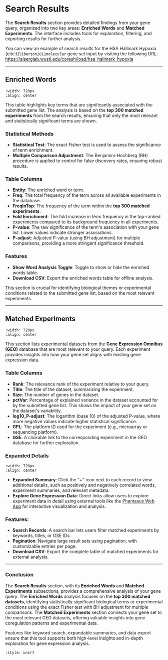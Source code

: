 # Search Results

The **Search Results** section provides detailed findings from your gene query, organized into two key areas: **Enriched Words** and **Matched Experiments**. The interface includes tools for exploration, filtering, and exporting results for further analysis.

You can view an example of search results for the HSA Hallmark Hypoxia {cite:t}`liberzon2011molecular` gene set input by visiting the following URL:
<a href="https://alserglab.wustl.edu/coresh/load/hsa_hallmark_hypoxia" target="_blank">https://alserglab.wustl.edu/coresh/load/hsa_hallmark_hypoxia</a>

---

## Enriched Words

```{image} ../images/enriched_words.png
:width: 720px
:align: center
```

This table highlights key terms that are significantly associated with the submitted gene list. The analysis is based on the **top 300 matched experiments** from the search results, ensuring that only the most relevant and statistically significant terms are shown.

### Statistical Methods
- **Statistical Test**: The exact Fisher test is used to assess the significance of term enrichment.
- **Multiple Comparison Adjustment**: The Benjamini-Hochberg (BH) procedure is applied to control for false discovery rates, ensuring robust results.

### Table Columns
- **Entity**: The enriched word or term.
- **Freq**: The total frequency of the term across all available experiments in the database.
- **FreqInTop**: The frequency of the term within the **top 300 matched experiments**.
- **Fold Enrichment**: The fold increase in term frequency in the top-ranked experiments compared to its background frequency in all experiments.
- **P-value**: The raw significance of the term's association with your gene list. Lower values indicate stronger associations.
- **P-adjust**: Adjusted P-value (using BH adjustment) for multiple comparisons, providing a more stringent significance threshold.

### Features
- **Show Word Analysis Toggle**: Toggle to show or hide the enriched words table.
- **Download CSV**: Export the enriched words table for offline analysis.

This section is crucial for identifying biological themes or experimental conditions related to the submitted gene list, based on the most relevant experiments.

---

## Matched Experiments

```{image} ../images/records.png
:width: 720px
:align: center
```

This section lists experimental datasets from the **Gene Expression Omnibus (GEO)** database that are most relevant to your query. Each experiment provides insights into how your gene set aligns with existing gene expression data.

### Table Columns
- **Rank**: The relevance rank of the experiment relative to your query.
- **Title**: The title of the dataset, summarizing the experiment. 
- **Size**: The number of genes in the dataset.
- **pctVar**: Percentage of explained variance in the dataset accounted for by the submitted gene list. This shows the impact of your gene set on the dataset's variability.
- **log10_P-adjust**: The logarithm (base 10) of the adjusted P-value, where more negative values indicate higher statistical significance.
- **GPL**: The platform ID used for the experiment (e.g., microarray or sequencing platform).
- **GSE**: A clickable link to the corresponding experiment in the GEO database for further exploration.

### Expanded Details

```{image} ../images/expandable_records.png
:width: 720px
:align: center
```

- **Expanded Summary**: Click the "+" icon next to each record to view additional details, such as positively and negatively correlated words, experiment summaries, and relevant metadata.
- **Explore Gene Expression Data**: Direct links allow users to explore experiment data in detail using external tools like the [Phantasus Web App](https://elifesciences.org/articles/85722) for interactive visualization and analysis.

### Features:
- **Search Records**: A search bar lets users filter matched experiments by keywords, titles, or GSE IDs.
- **Pagination**: Navigate large result sets using pagination, with customizable entries per page.
- **Download CSV**: Export the complete table of matched experiments for external analysis.

---

### Conclusion

The **Search Results** section, with its **Enriched Words** and **Matched Experiments** subsections, provides a comprehensive analysis of your gene query. The **Enriched Words** analysis focuses on the **top 300 matched datasets**, identifying statistically significant biological terms or experimental conditions using the exact Fisher test with BH adjustment for multiple comparisons. The **Matched Experiments** section connects your gene set to the most relevant GEO datasets, offering valuable insights into gene coregulation patterns and experimental data. 

Features like keyword search, expandable summaries, and data export ensure that this tool supports both high-level insights and in-depth exploration for gene expression analysis.


```{bibliography}
:style: unsrt
```